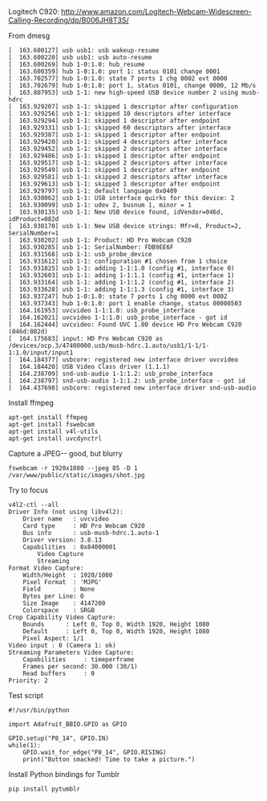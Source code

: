 Logitech C920: http://www.amazon.com/Logitech-Webcam-Widescreen-Calling-Recording/dp/B006JH8T3S/

From dmesg

    [  163.600127] usb usb1: usb wakeup-resume
    [  163.600220] usb usb1: usb auto-resume
    [  163.600269] hub 1-0:1.0: hub_resume
    [  163.600359] hub 1-0:1.0: port 1: status 0101 change 0001
    [  163.702577] hub 1-0:1.0: state 7 ports 1 chg 0002 evt 0000
    [  163.702679] hub 1-0:1.0: port 1, status 0101, change 0000, 12 Mb/s
    [  163.807953] usb 1-1: new high-speed USB device number 2 using musb-hdrc
    [  163.929207] usb 1-1: skipped 1 descriptor after configuration
    [  163.929256] usb 1-1: skipped 10 descriptors after interface
    [  163.929294] usb 1-1: skipped 1 descriptor after endpoint
    [  163.929331] usb 1-1: skipped 60 descriptors after interface
    [  163.929387] usb 1-1: skipped 1 descriptor after endpoint
    [  163.929420] usb 1-1: skipped 4 descriptors after interface
    [  163.929452] usb 1-1: skipped 2 descriptors after interface
    [  163.929486] usb 1-1: skipped 1 descriptor after endpoint
    [  163.929517] usb 1-1: skipped 2 descriptors after interface
    [  163.929549] usb 1-1: skipped 1 descriptor after endpoint
    [  163.929581] usb 1-1: skipped 2 descriptors after interface
    [  163.929613] usb 1-1: skipped 1 descriptor after endpoint
    [  163.929797] usb 1-1: default language 0x0409
    [  163.930062] usb 1-1: USB interface quirks for this device: 2
    [  163.930099] usb 1-1: udev 2, busnum 1, minor = 1
    [  163.930135] usb 1-1: New USB device found, idVendor=046d, idProduct=082d
    [  163.930170] usb 1-1: New USB device strings: Mfr=0, Product=2, SerialNumber=1
    [  163.930202] usb 1-1: Product: HD Pro Webcam C920
    [  163.930285] usb 1-1: SerialNumber: FDB9EE6F
    [  163.931568] usb 1-1: usb_probe_device
    [  163.931612] usb 1-1: configuration #1 chosen from 1 choice
    [  163.931825] usb 1-1: adding 1-1:1.0 (config #1, interface 0)
    [  163.932603] usb 1-1: adding 1-1:1.1 (config #1, interface 1)
    [  163.933164] usb 1-1: adding 1-1:1.2 (config #1, interface 2)
    [  163.933628] usb 1-1: adding 1-1:1.3 (config #1, interface 3)
    [  163.937247] hub 1-0:1.0: state 7 ports 1 chg 0000 evt 0002
    [  163.937343] hub 1-0:1.0: port 1 enable change, status 00000503
    [  164.161953] uvcvideo 1-1:1.0: usb_probe_interface
    [  164.162021] uvcvideo 1-1:1.0: usb_probe_interface - got id
    [  164.162444] uvcvideo: Found UVC 1.00 device HD Pro Webcam C920 (046d:082d)
    [  164.175683] input: HD Pro Webcam C920 as /devices/ocp.3/47400000.usb/musb-hdrc.1.auto/usb1/1-1/1-1:1.0/input/input1
    [  164.184377] usbcore: registered new interface driver uvcvideo
    [  164.184420] USB Video Class driver (1.1.1)
    [  164.238709] snd-usb-audio 1-1:1.2: usb_probe_interface
    [  164.238797] snd-usb-audio 1-1:1.2: usb_probe_interface - got id
    [  164.437698] usbcore: registered new interface driver snd-usb-audio

Install ffmpeg

    apt-get install ffmpeg
    apt-get install fswebcam
    apt-get install v4l-utils
    apt-get install uvcdynctrl

Capture a JPEG-- good, but blurry

    fswebcam -r 1920x1080 --jpeg 85 -D 1 /var/www/public/static/images/shot.jpg

Try to focus

    v4l2-ctl --all
    Driver Info (not using libv4l2):
    	Driver name   : uvcvideo
    	Card type     : HD Pro Webcam C920
    	Bus info      : usb-musb-hdrc.1.auto-1
    	Driver version: 3.8.13
    	Capabilities  : 0x84000001
    		Video Capture
    		Streaming
    Format Video Capture:
    	Width/Height  : 1920/1080
    	Pixel Format  : 'MJPG'
    	Field         : None
    	Bytes per Line: 0
    	Size Image    : 4147200
    	Colorspace    : SRGB
    Crop Capability Video Capture:
    	Bounds      : Left 0, Top 0, Width 1920, Height 1080
    	Default     : Left 0, Top 0, Width 1920, Height 1080
    	Pixel Aspect: 1/1
    Video input : 0 (Camera 1: ok)
    Streaming Parameters Video Capture:
    	Capabilities     : timeperframe
    	Frames per second: 30.000 (30/1)
    	Read buffers     : 0
    Priority: 2

Test script

    #!/usr/bin/python
    
    import Adafruit_BBIO.GPIO as GPIO
    
    GPIO.setup("P8_14", GPIO.IN)
    while(1):
        GPIO.wait_for_edge("P8_14", GPIO.RISING)
        print("Button smacked! Time to take a picture.")

Install Python bindings for Tumblr

    pip install pytumblr

